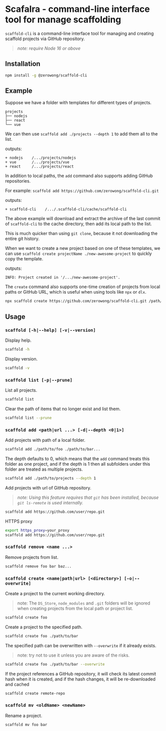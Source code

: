 # Scafalra - command-line interface tool for manage scaffolding

`scaffold-cli` is a command-line interface tool for managing and creating scaffold projects via GitHub repository.

> _note: require Node 16 or above_

## Installation

```bash
npm install -g @zerowong/scaffold-cli
```

## Example

Suppose we have a folder with templates for different types of projects.

```
projects
├── nodejs
├── react
└── vue
```

We can then use `scaffold add ./projects --depth 1` to add them all to the list.

outputs:

```
+ nodejs    /.../projects/nodejs
+ vue       /.../projects/vue
+ react     /.../projects/react
```

In addition to local paths, the `add` command also supports adding GitHub repositories.

For example: `scaffold add https://github.com/zerowong/scaffold-cli.git`

outputs:

```
+ scaffold-cli    /.../.scaffold-cli/cache/scaffold-cli
```

The above example will download and extract the archive of the last commit of `scaffold-cli` to the cache directory, then add its local path to the list.

This is much quicker than using `git clone`, because it not downloading the entire git history.

When we want to create a new project based on one of these templates, we can use `scaffold create projectName ./new-awesome-project` to quickly copy the template.

outputs:

```
INFO: Project created in '/.../new-awesome-project'.
```

The `create` command also supports one-time creation of projects from local paths or GitHub URL, which is useful when using tools like `npx` or `dlx`.

```bash
npx scaffold create https://github.com/zerowong/scaffold-cli.git /path/to/somewhere
```

## Usage

### `scaffold [-h|--help] [-v|--version]`

Display help.

```bash
scaffold -h
```

Display version.

```bash
scaffold -v
```

### `scaffold list [-p|--prune]`

List all projects.

```bash
scaffold list
```

Clear the path of items that no longer exist and list them.

```bash
scaffold list --prune
```

### `scaffold add <path|url ...> [-d|--depth <0|1>]`

Add projects with path of a local folder.

```bash
scaffold add ./path/to/foo ./path/to/bar...
```

The depth defaults to 0, which means that the `add` command treats this folder as one project, and if the depth is 1 then all subfolders under this folder are treated as multiple projects.

```bash
scaffold add ./path/to/projects --depth 1
```

Add projects with url of GitHub repository.

> _note: Using this feature requires that `git` has been installed, because `git ls-remote` is used internally._

```bash
scaffold add https://github.com/user/repo.git
```

HTTPS proxy

```bash
export https_proxy=your_proxy
scaffold add https://github.com/user/repo.git
```

### `scaffold remove <name ...>`

Remove projects from list.

```bash
scaffold remove foo bar baz...
```

### `scaffold create <name|path|url> [<directory>] [-o|--overwrite]`

Create a project to the current working directory.

> note: The `DS_Store`, `node_modules` and `.git` folders will be ignored when creating projects from the local path or project list.

```bash
scaffold create foo
```

Create a project to the specified path.

```bash
scaffold create foo ./path/to/bar
```

The specified path can be overwritten with `--overwrite` if it already exists.

> note: try not to use it unless you are aware of the risks.

```bash
scaffold create foo ./path/to/bar --overwrite
```

If the project references a GitHub repository, it will check its latest commit hash when it is created, and if the hash changes, it will be re-downloaded and cached

```bash
scaffold create remote-repo
```

### `scaffold mv <oldName> <newName>`

Rename a project.

```bash
scaffold mv foo bar
```
